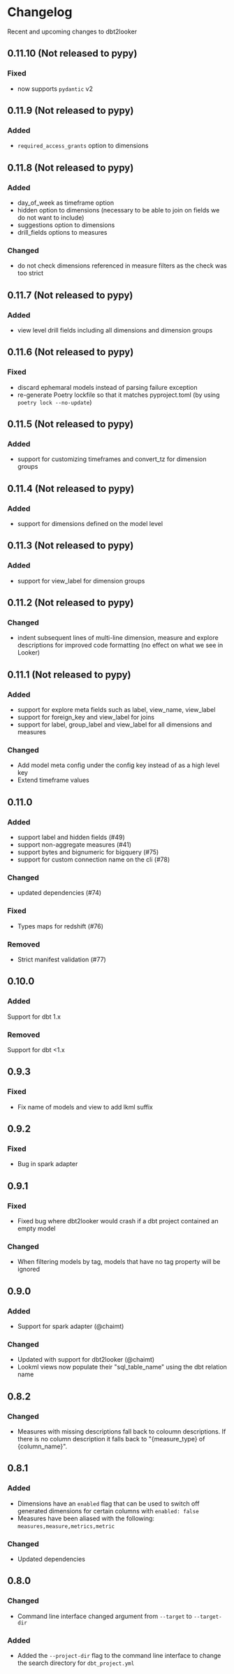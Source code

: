 # Changelog

Recent and upcoming changes to dbt2looker

## 0.11.10 (Not released to pypy)

### Fixed
- now supports `pydantic` v2

## 0.11.9 (Not released to pypy)

### Added

- `required_access_grants` option to dimensions

## 0.11.8 (Not released to pypy)

### Added

- day_of_week as timeframe option
- hidden option to dimensions (necessary to be able to join on fields we do not want to include)
- suggestions option to dimensions
- drill_fields options to measures

### Changed

- do not check dimensions referenced in measure filters as the check was too strict

## 0.11.7 (Not released to pypy)

### Added

- view level drill fields including all dimensions and dimension groups

## 0.11.6 (Not released to pypy)

### Fixed

- discard ephemaral models instead of parsing failure exception
- re-generate Poetry lockfile so that it matches pyproject.toml (by using `poetry lock --no-update`)

## 0.11.5 (Not released to pypy)

### Added

- support for customizing timeframes and convert_tz for dimension groups

## 0.11.4 (Not released to pypy)

### Added

- support for dimensions defined on the model level

## 0.11.3 (Not released to pypy)

### Added

- support for view_label for dimension groups

## 0.11.2 (Not released to pypy)

### Changed

- indent subsequent lines of multi-line dimension, measure and explore descriptions
  for improved code formatting (no effect on what we see in Looker)

## 0.11.1 (Not released to pypy)

### Added

- support for explore meta fields such as label, view_name, view_label
- support for foreign_key and view_label for joins
- support for label, group_label and view_label for all dimensions and measures

### Changed

- Add model meta config under the config key instead of as a high level key
- Extend timeframe values 

## 0.11.0
### Added
- support label and hidden fields (#49)
- support non-aggregate measures (#41)
- support bytes and bignumeric for bigquery (#75)
- support for custom connection name on the cli (#78)

### Changed
- updated dependencies (#74)

### Fixed
- Types maps for redshift (#76)

### Removed
- Strict manifest validation (#77)

## 0.10.0
### Added
Support for dbt 1.x

### Removed
Support for dbt <1.x

## 0.9.3
### Fixed
- Fix name of models and view to add lkml suffix

## 0.9.2
### Fixed
- Bug in spark adapter

## 0.9.1
### Fixed
- Fixed bug where dbt2looker would crash if a dbt project contained an empty model

### Changed
- When filtering models by tag, models that have no tag property will be ignored

## 0.9.0
### Added
- Support for spark adapter (@chaimt)

### Changed
- Updated with support for dbt2looker (@chaimt)
- Lookml views now populate their "sql_table_name" using the dbt relation name

## 0.8.2
### Changed
- Measures with missing descriptions fall back to coloumn descriptions. If there is no column description it falls back to "{measure_type} of {column_name}".

## 0.8.1
### Added
- Dimensions have an `enabled` flag that can be used to switch off generated dimensions for certain columns with `enabled: false`
- Measures have been aliased with the following: `measures,measure,metrics,metric`

### Changed
- Updated dependencies

## 0.8.0
### Changed
- Command line interface changed argument from `--target` to `--target-dir`

### Added
- Added the `--project-dir` flag to the command line interface to change the search directory for `dbt_project.yml`
